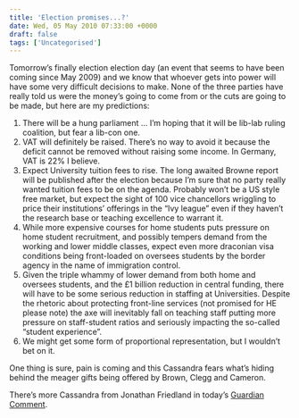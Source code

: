 ```yaml
---
title: 'Election promises...?'
date: Wed, 05 May 2010 07:33:00 +0000
draft: false
tags: ['Uncategorised']
---
```


Tomorrow’s finally election election day (an event that seems to have been coming since May 2009) and we know that whoever gets into power will have some very difficult decisions to make. None of the three parties have really told us were the money’s going to come from or the cuts are going to be made, but here are my predictions:

1.  There will be a hung parliament … I’m hoping that it will be lib-lab ruling coalition, but fear a lib-con one.
2.  VAT will definitely be raised. There’s no way to avoid it because the deficit cannot be removed without raising some income. In Germany, VAT is 22% I believe.
3.  Expect University tuition fees to rise. The long awaited Browne report will be published after the election because I’m sure that no party really wanted tuition fees to be on the agenda. Probably won’t be a US style free market, but expect the sight of 100 vice chancellors wriggling to price their institutions’ offerings in the “Ivy league” even if they haven’t the research base or teaching excellence to warrant it.
4.  While more expensive courses for home students puts pressure on home student recruitment, and possibly tempers demand from the working and lower middle classes, expect even more draconian visa conditions being front-loaded on oversees students by the border agency in the name of immigration control.
5.  Given the triple whammy of lower demand from both home and oversees students, and the £1 billion reduction in central funding, there will have to be some serious reduction in staffing at Universities. Despite the rhetoric about protecting front-line services (not promised for HE please note) the axe will inevitably fall on teaching staff putting more pressure on staff-student ratios and seriously impacting the so-called “student experience”.
6.  We might get some form of proportional representation, but I wouldn’t bet on it.

One thing is sure, pain is coming and this Cassandra fears what’s hiding behind the meager gifts being offered by Brown, Clegg and Cameron.

There’s more Cassandra from Jonathan Friedland in today’s [Guardian Comment](http://www.guardian.co.uk/commentisfree/2010/may/05/1983-cameron-victory-kinnocks-words).